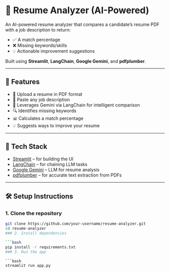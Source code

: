 # 🧠 Resume Analyzer (AI-Powered)

An AI-powered resume analyzer that compares a candidate’s resume PDF with a job description to return:
- ✅ A match percentage
- ❌ Missing keywords/skills
- 💡 Actionable improvement suggestions

Built using **Streamlit**, **LangChain**, **Google Gemini**, and **pdfplumber**.

---

## 🚀 Features

- 📄 Upload a resume in PDF format
- 📝 Paste any job description
- 🤖 Leverages Gemini via LangChain for intelligent comparison
- 🔍 Identifies missing keywords
- 📊 Calculates a match percentage
- 💡 Suggests ways to improve your resume

---

## 🧩 Tech Stack

- [Streamlit](https://streamlit.io/) – for building the UI
- [LangChain](https://www.langchain.com/) – for chaining LLM tasks
- [Google Gemini](https://ai.google.dev/) – LLM for resume analysis
- [pdfplumber](https://github.com/jsvine/pdfplumber) – for accurate text extraction from PDFs

---

## 🛠 Setup Instructions

### 1. Clone the repository

```bash
git clone https://github.com/your-username/resume-analyzer.git
cd resume-analyzer
### 2. Install dependencies

```bash
pip install -r requirements.txt
### 3. Run the app

```bash
streamlit run app.py
